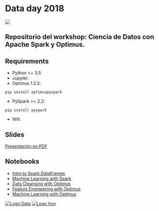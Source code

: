# Data day 2018

![](https://img.evbuc.com/https%3A%2F%2Fcdn.evbuc.com%2Fimages%2F38141246%2F59603851675%2F1%2Foriginal.jpg?w=800&rect=0%2C85%2C1982%2C991&s=8ae228a4d834937ea34d9da9def5b42d)

## Repositorio del workshop: Ciencia de Datos con Apache Spark y Optimus.

## Requirements 

- Python >= 3.5
- Jupyter.
- Optimus 1.2.5:

`pip install optimuspyspark`

- PySpark >= 2.2:

`pip install pyspark`

- Will.

## Slides

[Presentación en PDF](https://github.com/FavioVazquez/dataday2018/blob/master/data-day-2018.pdf)

## Notebooks

- [Intro to Spark DataFrames](https://github.com/FavioVazquez/dataday2018/blob/master/01_pyspark_df.ipynb)
- [Machine Learning with Spark](https://github.com/FavioVazquez/dataday2018/blob/master/02_pyspark_ml.ipynb)
- [Data Cleansing with Optimus](https://github.com/FavioVazquez/dataday2018/blob/master/03_optimus_data_cleansing.ipynb)
- [Feature Engineering with Optimus](https://github.com/FavioVazquez/dataday2018/blob/master/04_optimus_feature_engineering.ipynb)
- [Machine Learning with Optimus](https://github.com/FavioVazquez/dataday2018/blob/master/05_optimus_ml.ipynb)

[![Logo Data](https://www.bbvadata.com/wp-content/uploads/2016/07/bbvada_logo.png)](https://www.bbvadata.com)
[![Logo Iron](https://ironmussa.com/wp-content/uploads/2017/08/iron-svg-2.png)](https://ironmussa.com)
